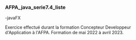 ###  AFPA_java_serie7.4_liste
-javaFX

Exercice effectué durant la formation Concepteur Developpeur d'Application à l'AFPA.
Formation de mai 2022 à avril 2023.
